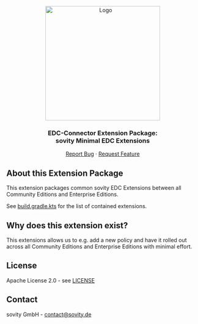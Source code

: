 <!-- PROJECT LOGO -->
<br />
<div align="center">
  <a href="https://github.com/sovity/edc-extensions">
    <img src="https://raw.githubusercontent.com/sovity/edc-ui/main/src/assets/images/sovity_logo.svg" alt="Logo" width="300">
  </a>

<h3 align="center">EDC-Connector Extension Package:<br />sovity Minimal EDC Extensions</h3>

  <p align="center">
    <a href="https://github.com/sovity/edc-extensions/issues/new?template=bug_report.md">Report Bug</a>
    ·
    <a href="https://github.com/sovity/edc-extensions/issues/new?template=feature_request.md">Request Feature</a>
  </p>
</div>

## About this Extension Package

This extension packages common sovity EDC Extensions between all Community Editions and Enterprise Editions.

See [build.gradle.kts](build.gradle.kts) for the list of contained extensions.

## Why does this extension exist?

This extensions allows us to e.g. add a new policy and have it rolled out across all Community Editions and Enterprise
Editions with minimal effort.

## License

Apache License 2.0 - see [LICENSE](../../LICENSE)

## Contact

sovity GmbH - contact@sovity.de
